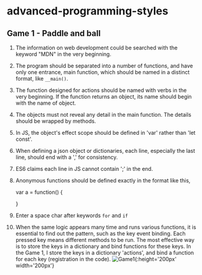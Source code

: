 # advanced-programming-styles

## Game 1 - Paddle and ball
1. The information on web development could be searched with the keyword "MDN" in the very beginning.
2. The program should be separated into a number of functions, and have only one entrance, main function, which should be named in a distinct format, like `__main()`.
3. The function designed for actions should be named with verbs in the very beginning. If the function returns an object, its name should begin with the name of object.
4. The objects must not reveal any detail in the main function. The details should be wrapped by methods.
5. In JS, the object's effect scope should be defined in 'var' rather than 'let const'.
6. When defining a json object or dictionaries, each line, especially the last line, should end with a ',' for consistency.
7. ES6 claims each line in JS cannot contain ';' in the end.
8. Anonymous functions should be defined exactly in the format like this, 

	
	var a = function() {

	} 
9. Enter a space char after keywords `for` and `if`
10. When the same logic appears many time and runs various functions, it is essential to find out the pattern, such as the key event binding. Each pressed key means different methods to be run. The most effective way is to store the keys in a dictionary and bind functions for these keys. In the Game 1, I store the keys in a dictionary 'actions', and bind a function for each key (registration in the code).
![Game1](https://github.com/OopsRyan/advanced-programming-styles/blob/master/game1/game1_demo.gif){:height='200px' width='200px'}